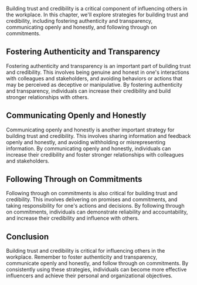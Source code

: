 
Building trust and credibility is a critical component of influencing others in the workplace. In this chapter, we'll explore strategies for building trust and credibility, including fostering authenticity and transparency, communicating openly and honestly, and following through on commitments.

Fostering Authenticity and Transparency
---------------------------------------

Fostering authenticity and transparency is an important part of building trust and credibility. This involves being genuine and honest in one's interactions with colleagues and stakeholders, and avoiding behaviors or actions that may be perceived as deceptive or manipulative. By fostering authenticity and transparency, individuals can increase their credibility and build stronger relationships with others.

Communicating Openly and Honestly
---------------------------------

Communicating openly and honestly is another important strategy for building trust and credibility. This involves sharing information and feedback openly and honestly, and avoiding withholding or misrepresenting information. By communicating openly and honestly, individuals can increase their credibility and foster stronger relationships with colleagues and stakeholders.

Following Through on Commitments
--------------------------------

Following through on commitments is also critical for building trust and credibility. This involves delivering on promises and commitments, and taking responsibility for one's actions and decisions. By following through on commitments, individuals can demonstrate reliability and accountability, and increase their credibility and influence with others.

Conclusion
----------

Building trust and credibility is critical for influencing others in the workplace. Remember to foster authenticity and transparency, communicate openly and honestly, and follow through on commitments. By consistently using these strategies, individuals can become more effective influencers and achieve their personal and organizational objectives.

